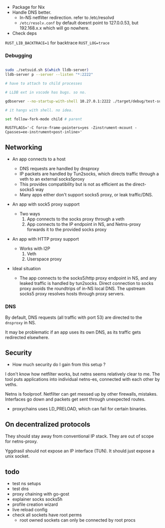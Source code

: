 
- Package for Nix
- Handle DNS better. 
    - In-NS netfilter redirection. refer to /etc/resolvd
    - `/etc/resolv.conf` by default doesnt point to 127.0.0.53, but 192.168.x.x which will go nowhere.
- Check deps

`RUST_LIB_BACKTRACE=1` for backtrace
`RUST_LOG=trace`

### Debugging

```bash

sudo ./setsuid.sh $(which lldb-server)
lldb-server p --server --listen "*:2222"

# have to attach to child processes

# LLDB ext in vscode has bugs. so no.

gdbserver --no-startup-with-shell 10.27.0.1:2222 ./target/debug/test-sub

# it hangs with shell. no idea.

set follow-fork-mode child # parent

```

```
RUSTFLAGS='-C force-frame-pointers=yes -Zinstrument-mcount -Cpasses=ee-instrument<post-inline>'
```

## Networking

- An app connects to a host
    - DNS requests are handled by dnsproxy
    - IP packets are handled by Tun2socks, which directs traffic through a veth to an external socks5proxy
    - This provides compatibility but is not as efficient as the direct-socks5 way
    - Many apps either don't support socks5 proxy, or leak traffic/DNS.
- An app with sock5 proxy support
    - Two ways
        1. App connects to the socks proxy through a veth
        2. App connects to the IP endpoint in NS, and Netns-proxy forwards it to the provided socks proxy
- An app with HTTP proxy support
    - Works with I2P
        1. Veth
        2. Userspace proxy

- Ideal situation
    - The app connects to the socks5/http proxy endpoint in NS, and any leaked traffic is handled by tun2socks. Direct connection to socks proxy avoids the roundtrips of in-NS local DNS. The upstream socks5 proxy resolves hosts through proxy servers.

### DNS

By default, DNS requests (all traffic with port 53) are directed to the `dnsproxy` in NS. 

It may be problematic if an app uses its own DNS, as its traffic gets redirected elsewhere.

## Security

- How much security do I gain from this setup ?

I don't know how netfilter works, but netns seems relatively clear to me.
The tool puts applications into individual netns-es, connected with each other by veths.

Netns is foolproof. Netfilter can get messed up by other firewalls, mistakes. Interfaces go down and packets get sent through unexpected routes.

- proxychains uses LD_PRELOAD, which can fail for certain binaries.

## On decentralized protocols

They should stay away from conventional IP stack. They are out of scope for netns-proxy.

Yggdrasil should not expose an IP interface (TUN). It should just expose a unix socket.

## todo

- test ns setups
- test dns
- proxy chaining with go-gost
- explainer socks socks5h
- profile creation wizard
- live reload config
- check all sockets have root perms
    - root owned sockets can only be connected by root procs
